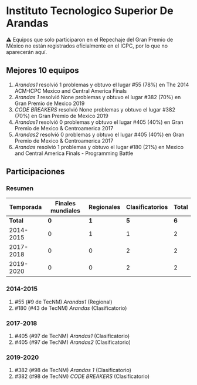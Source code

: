 # Instituto Tecnologico Superior De Arandas

:warning: Equipos que solo participaron en el Repechaje del Gran Premio de México no están registrados oficialmente en el ICPC, por lo que no aparecerán aquí.

## Mejores 10 equipos

1. _Arandas1_ resolvió 1 problemas y obtuvo el lugar #55 (78%) en The 2014 ACM-ICPC Mexico and Central America Finals
1. _Arandas 1_ resolvió None problemas y obtuvo el lugar #382 (70%) en Gran Premio de Mexico 2019
1. _CODE BREAKERS_ resolvió None problemas y obtuvo el lugar #382 (70%) en Gran Premio de Mexico 2019
1. _Arandas1_ resolvió 0 problemas y obtuvo el lugar #405 (40%) en Gran Premio de Mexico & Centroamerica 2017
1. _Arandas2_ resolvió 0 problemas y obtuvo el lugar #405 (40%) en Gran Premio de Mexico & Centroamerica 2017
1. _Arandas_ resolvió 1 problemas y obtuvo el lugar #180 (21%) en Mexico and Central America Finals - Programming Battle

## Participaciones

### Resumen

| Temporada | Finales mundiales | Regionales | Clasificatorios | Total |
| --- | --- | --- | --- | --- |
| **Total** | **0** | **1** | **5** | **6** |
| 2014-2015 | 0 | 1 | 1 | 2 |
| 2017-2018 | 0 | 0 | 2 | 2 |
| 2019-2020 | 0 | 0 | 2 | 2 |

### 2014-2015

1. #55 (#9 de TecNM) _Arandas1_ (Regional)
1. #180 (#43 de TecNM) _Arandas_ (Clasificatorio)

### 2017-2018

1. #405 (#97 de TecNM) _Arandas1_ (Clasificatorio)
1. #405 (#97 de TecNM) _Arandas2_ (Clasificatorio)

### 2019-2020

1. #382 (#98 de TecNM) _Arandas 1_ (Clasificatorio)
1. #382 (#98 de TecNM) _CODE BREAKERS_ (Clasificatorio)



